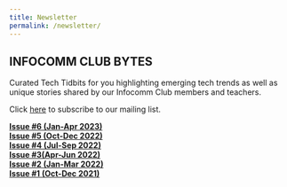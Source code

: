 ```yaml
---
title: Newsletter
permalink: /newsletter/
---
```

## **INFOCOMM CLUB BYTES**

Curated Tech Tidbits for you highlighting emerging tech trends as well as unique stories shared by our Infocomm Club members and teachers.


Click [here](https://form.gov.sg/#!/62834d659b668a0012860c94) to subscribe to our mailing list.

**[Issue #6 (Jan-Apr 2023)](https://go.gov.sg/icmbytes06)** 
<br>
[**Issue #5 (Oct-Dec 2022)**](https://go.gov.sg/icmbytes05)\
[**Issue #4 (Jul-Sep 2022)**](https://go.gov.sg/icmbytes04)\
[**Issue #3(Apr-Jun 2022)**](https://go.gov.sg/icmbytes03)\
 [**Issue #2 (Jan-Mar 2022)**](https://go.gov.sg/icmbytes02)\
 [**Issue #1 (Oct-Dec 2021)**](https://go.gov.sg/icmbytes01)